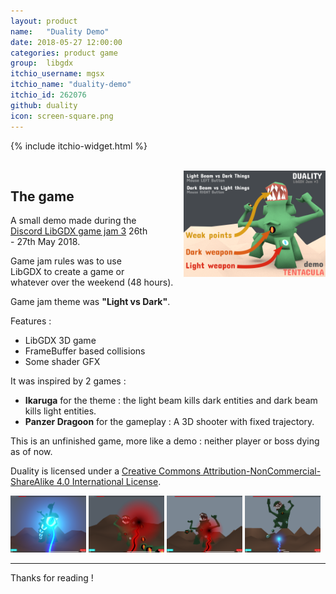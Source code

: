 ```yaml
---
layout: product
name:   "Duality Demo"
date: 2018-05-27 12:00:00
categories: product game
group:  libgdx
itchio_username: mgsx
itchio_name: "duality-demo"
itchio_id: 262076
github: duality
icon: screen-square.png
---
```


{% include itchio-widget.html %}

<br style="clear: both;">

<img src="title-gameplay.png" width="45%" style="float: right; margin-left: 50px;">

## The game

A small demo made during the [Discord LibGDX game jam 3](https://bigbass1997.com/libgdx/jam/entries.php?jid=3) 26th - 27th May 2018.

Game jam rules was to use LibGDX to create a game or whatever over the weekend (48 hours).

Game jam theme was **"Light vs Dark"**.

Features :

* LibGDX 3D game
* FrameBuffer based collisions
* Some shader GFX

It was inspired by 2 games : 

* **Ikaruga** for the theme : the light beam kills dark entities and dark beam kills light entities.
* **Panzer Dragoon** for the gameplay : A 3D shooter with fixed trajectory.

This is an unfinished game, more like a demo : neither player or boss dying as of now.

Duality is licensed under a [Creative Commons Attribution-NonCommercial-ShareAlike 4.0 International License](http://creativecommons.org/licenses/by-nc-sa/4.0/).

<div style="clear: both;"></div>

<img src="screen1.png" width="24%">
<img src="screen2.png" width="24%">
<img src="screen3.png" width="24%">
<img src="screen4.png" width="24%">

<hr>

Thanks for reading !
